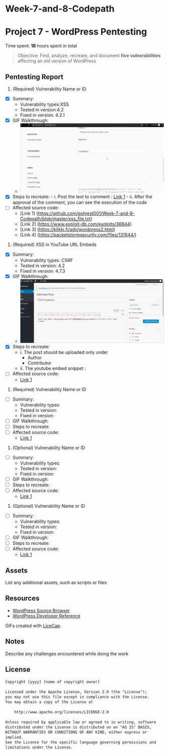 # Week-7-and-8-Codepath
# Project 7 - WordPress Pentesting

Time spent: **18** hours spent in total

> Objective: Find, analyze, recreate, and document **five vulnerabilities** affecting an old version of WordPress

## Pentesting Report

1. (Required) Vulnerability Name or ID
  - [x] Summary: 
    - Vulnerability types:XSS
    - Tested in version:4.2
    - Fixed in version: 4.2.1
  - [x] GIF Walkthrough: 
     - <img src='praveena1.gif' title='XSS' width='' alt='' />
  - [x] Steps to recreate: 
        - i. Post the text to comment : [Link 1](https://github.com/pshrest001/Week-7-and-8-Codepath/blob/master/xss_file.txt)
        - ii. After the approval of the comment, you can see the execution of the code 
  - [ ] Affected source code:
    - [Link 1] (https://github.com/pshrest001/Week-7-and-8-Codepath/blob/master/xss_file.txt)
    - [Link 2] (https://www.exploit-db.com/exploits/36844)
    - [Link 3] (https://klikki.fi/adv/wordpress2.html)
    - [Link 4] (https://packetstormsecurity.com/files/131644/)
1. (Required) XSS in YouTube URL Embeds
  - [x] Summary: 
    - Vulnerability types: CSRF
    - Tested in version: 4.2
    - Fixed in version: 4.7.3 
  - [x] GIF Walkthrough: 
      - <img src='praveena2.gif' title='XSS' width='' alt='' />
  - [x] Steps to recreate: 
      - i. The post should be uploaded only under 
          - Author
          - Contributor 
      - ii. The youtube embed snippet : 
  - [ ] Affected source code:
    - [Link 1](https://core.trac.wordpress.org/browser/tags/version/src/source_file.php)
1. (Required) Vulnerability Name or ID
  - [ ] Summary: 
    - Vulnerability types:
    - Tested in version:
    - Fixed in version: 
  - [ ] GIF Walkthrough: 
  - [ ] Steps to recreate: 
  - [ ] Affected source code:
    - [Link 1](https://core.trac.wordpress.org/browser/tags/version/src/source_file.php)
1. (Optional) Vulnerability Name or ID
  - [ ] Summary: 
    - Vulnerability types:
    - Tested in version:
    - Fixed in version: 
  - [ ] GIF Walkthrough: 
  - [ ] Steps to recreate: 
  - [ ] Affected source code:
    - [Link 1](https://core.trac.wordpress.org/browser/tags/version/src/source_file.php)
1. (Optional) Vulnerability Name or ID
  - [ ] Summary: 
    - Vulnerability types:
    - Tested in version:
    - Fixed in version: 
  - [ ] GIF Walkthrough: 
  - [ ] Steps to recreate: 
  - [ ] Affected source code:
    - [Link 1](https://core.trac.wordpress.org/browser/tags/version/src/source_file.php) 

## Assets

List any additional assets, such as scripts or files

## Resources

- [WordPress Source Browser](https://core.trac.wordpress.org/browser/)
- [WordPress Developer Reference](https://developer.wordpress.org/reference/)

GIFs created with [LiceCap](http://www.cockos.com/licecap/).

## Notes

Describe any challenges encountered while doing the work

## License

    Copyright [yyyy] [name of copyright owner]

    Licensed under the Apache License, Version 2.0 (the "License");
    you may not use this file except in compliance with the License.
    You may obtain a copy of the License at

        http://www.apache.org/licenses/LICENSE-2.0

    Unless required by applicable law or agreed to in writing, software
    distributed under the License is distributed on an "AS IS" BASIS,
    WITHOUT WARRANTIES OR CONDITIONS OF ANY KIND, either express or implied.
    See the License for the specific language governing permissions and
    limitations under the License.
